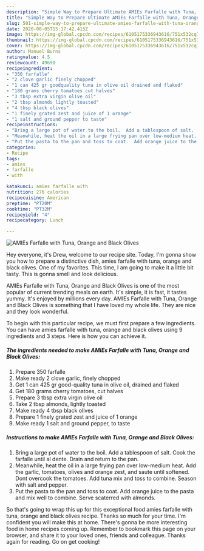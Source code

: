 ```yaml
---
description: "Simple Way to Prepare Ultimate AMIEs Farfalle with Tuna, Orange and Black Olives"
title: "Simple Way to Prepare Ultimate AMIEs Farfalle with Tuna, Orange and Black Olives"
slug: 501-simple-way-to-prepare-ultimate-amies-farfalle-with-tuna-orange-and-black-olives
date: 2020-08-05T15:17:42.415Z
image: https://img-global.cpcdn.com/recipes/6105175336943616/751x532cq70/amies-farfalle-with-tuna-orange-and-black-olives-recipe-main-photo.jpg
thumbnail: https://img-global.cpcdn.com/recipes/6105175336943616/751x532cq70/amies-farfalle-with-tuna-orange-and-black-olives-recipe-main-photo.jpg
cover: https://img-global.cpcdn.com/recipes/6105175336943616/751x532cq70/amies-farfalle-with-tuna-orange-and-black-olives-recipe-main-photo.jpg
author: Manuel Burns
ratingvalue: 4.5
reviewcount: 49690
recipeingredient:
- "350 farfalle"
- "2 clove garlic finely chopped"
- "1 can 425 gr goodquality tuna in olive oil drained and flaked"
- "180 grams cherry tomatoes cut halves"
- "3 tbsp extra virgin olive oil"
- "2 tbsp almonds lightly toasted"
- "4 tbsp black olives"
- "1 finely grated zest and juice of 1 orange"
- "1 salt and ground pepper to taste"
recipeinstructions:
- "Bring a large pot of water to the boil.  Add a tablespoon of salt.  Cook the farfalle until al dente.  Drain and return to the pan."
- "Meanwhile, heat the oil in a large frying pan over low-medium heat.  Add the garlic, tomatoes, olives and orange zest, and saute until softened.  Dont overcook the tomatoes.  Add tuna mix and toss to combine.  Season with salt and pepper."
- "Put the pasta to the pan and toss to coat.  Add orange juice to the pasta and mix well to combine.  Serve scaterred with almonds."
categories:
- Recipe
tags:
- amies
- farfalle
- with

katakunci: amies farfalle with 
nutrition: 276 calories
recipecuisine: American
preptime: "PT20M"
cooktime: "PT32M"
recipeyield: "4"
recipecategory: Lunch

---
```



![AMIEs Farfalle with Tuna, Orange and Black Olives](https://img-global.cpcdn.com/recipes/6105175336943616/751x532cq70/amies-farfalle-with-tuna-orange-and-black-olives-recipe-main-photo.jpg)

Hey everyone, it's Drew, welcome to our recipe site. Today, I'm gonna show you how to prepare a distinctive dish, amies farfalle with tuna, orange and black olives. One of my favorites. This time, I am going to make it a little bit tasty. This is gonna smell and look delicious.

AMIEs Farfalle with Tuna, Orange and Black Olives is one of the most popular of current trending meals on earth. It's simple, it is fast, it tastes yummy. It's enjoyed by millions every day. AMIEs Farfalle with Tuna, Orange and Black Olives is something that I have loved my whole life. They are nice and they look wonderful.




To begin with this particular recipe, we must first prepare a few ingredients. You can have amies farfalle with tuna, orange and black olives using 9 ingredients and 3 steps. Here is how you can achieve it.

<!--inarticleads1-->

##### The ingredients needed to make AMIEs Farfalle with Tuna, Orange and Black Olives:

1. Prepare 350 farfalle
1. Make ready 2 clove garlic, finely chopped
1. Get 1 can 425 gr good-quality tuna in olive oil, drained and flaked
1. Get 180 grams cherry tomatoes, cut halves
1. Prepare 3 tbsp extra virgin olive oil
1. Take 2 tbsp almonds, lightly toasted
1. Make ready 4 tbsp black olives
1. Prepare 1 finely grated zest and juice of 1 orange
1. Make ready 1 salt and ground pepper, to taste




<!--inarticleads2-->

##### Instructions to make AMIEs Farfalle with Tuna, Orange and Black Olives:

1. Bring a large pot of water to the boil.  Add a tablespoon of salt.  Cook the farfalle until al dente.  Drain and return to the pan.
1. Meanwhile, heat the oil in a large frying pan over low-medium heat.  Add the garlic, tomatoes, olives and orange zest, and saute until softened.  Dont overcook the tomatoes.  Add tuna mix and toss to combine.  Season with salt and pepper.
1. Put the pasta to the pan and toss to coat.  Add orange juice to the pasta and mix well to combine.  Serve scaterred with almonds.




So that's going to wrap this up for this exceptional food amies farfalle with tuna, orange and black olives recipe. Thanks so much for your time. I'm confident you will make this at home. There's gonna be more interesting food in home recipes coming up. Remember to bookmark this page on your browser, and share it to your loved ones, friends and colleague. Thanks again for reading. Go on get cooking!
